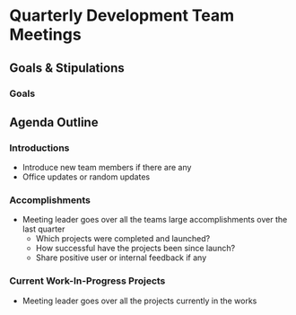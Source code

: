 # Quarterly Development Team Meetings

## Goals & Stipulations

### Goals



## Agenda Outline

### Introductions

- Introduce new team members if there are any
- Office updates or random updates

### Accomplishments

- Meeting leader goes over all the teams large accomplishments over the last quarter
    - Which projects were completed and launched?
    - How successful have the projects been since launch?
    - Share positive user or internal feedback if any
    
### Current Work-In-Progress Projects

- Meeting leader goes over all the projects currently in the works